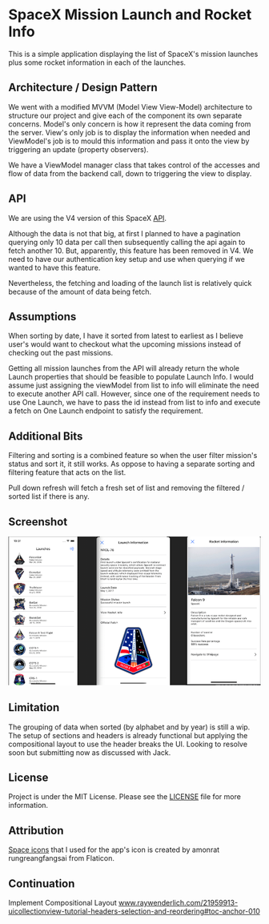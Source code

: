 # SpaceX Mission Launch and Rocket Info

This is a simple application displaying the list of SpaceX's mission launches plus some rocket information in each of the launches.


## Architecture / Design Pattern

We went with a modified MVVM (Model View View-Model) architecture to structure our project and give each of the component its own separate concerns. Model's only concern is how it represent the data coming from the server. View's only job is to display the information when needed and ViewModel's job is to mould this information and pass it onto the view by triggering an update (property observers).

We have a ViewModel manager class that takes control of the accesses and flow of data from the backend call, down to triggering the view to display.


## API

We are using the V4 version of this SpaceX [API](https://github.com/r-spacex/SpaceX-API). 

Although the data is not that big, at first I planned to have a pagination querying only 10 data per call then subsequently calling the api again to fetch another 10. But, apparently, this feature has been removed in V4. We need to have our authentication key setup and use when querying if we wanted to have this feature. 

Nevertheless, the fetching and loading of the launch list is relatively quick because of the amount of data being fetch.

## Assumptions
When sorting by date, I have it sorted from latest to earliest as I believe user's would want to checkout what the upcoming missions instead of checking out the past missions.

Getting all mission launches from the API will already return the whole Launch properties that should be feasible to populate Launch Info. I would assume just assigning the viewModel from list to info will eliminate the need to execute another API call. However, since one of the requirement needs to use One Launch, we have to pass the id instead from list to info and execute a fetch on One Launch endpoint to satisfy the requirement.

## Additional Bits
Filtering and sorting is a combined feature so when the user filter mission's status and sort it, it still works. As oppose to having a separate sorting and filtering feature that acts on the list.

Pull down refresh will fetch a fresh set of list and removing the filtered / sorted list if there is any.

## Screenshot
![TLCSpaceX](screen.png)

## Limitation
The grouping of data when sorted (by alphabet and by year) is still a wip. The setup of sections and headers is already functional but applying the compositional layout to use the header breaks the UI. Looking to resolve soon but submitting now as discussed with Jack.

## License
Project is under the MIT License. Please see the [LICENSE](https://github.com/arvinq/TLCspaceX/blob/main/LICENSE) file for more information.

## Attribution
[Space icons](https://www.flaticon.com/free-icons/space) that I used for the app's icon is created by amonrat rungreangfangsai from Flaticon.

## Continuation
Implement Compositional Layout
www.raywenderlich.com/21959913-uicollectionview-tutorial-headers-selection-and-reordering#toc-anchor-010

